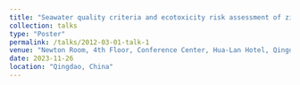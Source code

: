 ```yaml
---
title: "Seawater quality criteria and ecotoxicity risk assessment of zinc oxide nanoparticles based on data of resident marine organisms in China"
collection: talks
type: "Poster"
permalink: /talks/2012-03-01-talk-1
venue: "Newton Room, 4th Floor, Conference Center, Hua-Lan Hotel, Qingdao"
date: 2023-11-26
location: "Qingdao, China"
---
```


